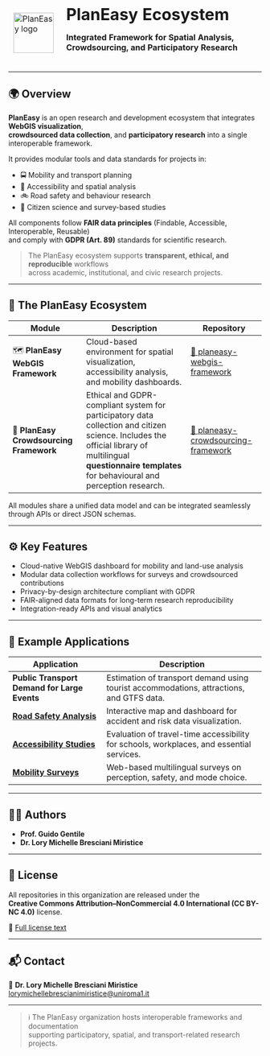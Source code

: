 <div align="center">

<table border="0" cellpadding="0" cellspacing="0" style="border:1px solid transparent;">
  <tr style="border:1px solid transparent;">
    <td style="border:1px solid transparent; vertical-align: middle; padding-right: 16px;">
      <img src="https://github.com/planeasy-webgis.png" width="80" alt="PlanEasy logo">
    </td>
    <td style="border:1px solid transparent; vertical-align: middle;">
      <h1 style="margin: 0; padding: 0;">PlanEasy Ecosystem</h1>
      <p><strong>Integrated Framework for Spatial Analysis, Crowdsourcing, and Participatory Research</strong></p>
    </td>
  </tr>
</table>

</div>

---

## 🌍 Overview

**PlanEasy** is an open research and development ecosystem that integrates **WebGIS visualization**,  
**crowdsourced data collection**, and **participatory research** into a single interoperable framework.

It provides modular tools and data standards for projects in:
- 🚍 Mobility and transport planning  
- 🧭 Accessibility and spatial analysis  
- 🚲 Road safety and behaviour research  
- 🧠 Citizen science and survey-based studies  

All components follow **FAIR data principles** (Findable, Accessible, Interoperable, Reusable)  
and comply with **GDPR (Art. 89)** standards for scientific research.

> The PlanEasy ecosystem supports **transparent, ethical, and reproducible** workflows  
> across academic, institutional, and civic research projects.

---

## 🧩 The PlanEasy Ecosystem

| Module | Description | Repository |
|---------|--------------|-------------|
| 🗺️ **PlanEasy WebGIS Framework** | Cloud-based environment for spatial visualization, accessibility analysis, and mobility dashboards. | [🔗 planeasy-webgis-framework](https://github.com/planeasy-webgis/planeasy-webgis-framework) |
| 👥 **PlanEasy Crowdsourcing Framework** | Ethical and GDPR-compliant system for participatory data collection and citizen science. Includes the official library of multilingual **questionnaire templates** for behavioural and perception research. | [🔗 planeasy-crowdsourcing-framework](https://github.com/planeasy-webgis/planeasy-crowdsourcing-framework) |

All modules share a unified data model and can be integrated seamlessly through APIs or direct JSON schemas.

---

## ⚙️ Key Features

- Cloud-native WebGIS dashboard for mobility and land-use analysis  
- Modular data collection workflows for surveys and crowdsourced contributions  
- Privacy-by-design architecture compliant with GDPR  
- FAIR-aligned data formats for long-term research reproducibility  
- Integration-ready APIs and visual analytics  

---

## 🧪 Example Applications

| Application | Description |
|--------------|--------------|
| **Public Transport Demand for Large Events** | Estimation of transport demand using tourist accommodations, attractions, and GTFS data. |
| **[Road Safety Analysis](https://road-safety.wemolab.eu/)** | Interactive map and dashboard for accident and risk data visualization. |
| **[Accessibility Studies](https://reachability.wemolab.eu/)** | Evaluation of travel-time accessibility for schools, workplaces, and essential services. |
| **[Mobility Surveys](https://questionnaire-builder.wemolab.eu/)** | Web-based multilingual surveys on perception, safety, and mode choice. |

---

## 👩‍🔬 Authors

- **Prof. Guido Gentile**  
- **Dr. Lory Michelle Bresciani Miristice**

---

## 📄 License

All repositories in this organization are released under the  
**Creative Commons Attribution–NonCommercial 4.0 International (CC BY-NC 4.0)** license.

📄 [Full license text](https://creativecommons.org/licenses/by-nc/4.0/)

---

## 📬 Contact

📧 **Dr. Lory Michelle Bresciani Miristice**  
[lorymichellebrescianimiristice@uniroma1.it](mailto:lorymichellebrescianimiristice@uniroma1.it)

---

> ℹ️ The PlanEasy organization hosts interoperable frameworks and documentation  
> supporting participatory, spatial, and transport-related research projects.
